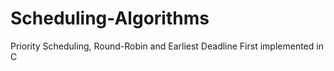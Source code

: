 # Scheduling-Algorithms
Priority Scheduling, Round-Robin and Earliest Deadline First implemented in C
